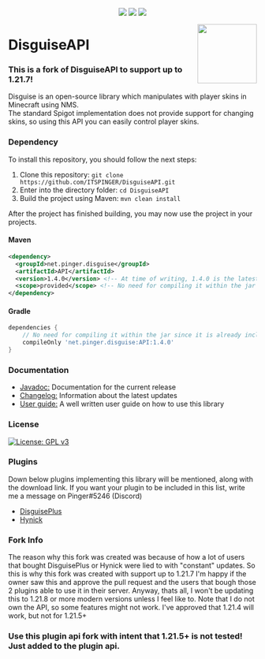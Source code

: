 <p align="center">
	<img src = "https://img.shields.io/badge/Supports-1.8.8%20--%201.21.7-%3Cbrightgreen%3E">
	<img src = "https://img.shields.io/badge/-Library-blue">
	<img src = "https://img.shields.io/badge/-Easy%20to%20use-orange">
</p>

<img src="https://imgur.com/xCRKtdh.png" width="120px" align="right"></img>
# DisguiseAPI
### This is a fork of DisguiseAPI to support up to 1.21.7!
Disguise is an open-source library which manipulates with player skins in Minecraft using NMS.
<br>
The standard Spigot implementation does not provide support for changing skins, so using this API
you can easily control player skins.

### Dependency 

To install this repository, you should follow the next steps:

1. Clone this repository: ``git clone https://github.com/ITSPINGER/DisguiseAPI.git``
2. Enter into the directory folder: ``cd DisguiseAPI``
3. Build the project using Maven: ``mvn clean install``

After the project has finished building, you may now use the project in your projects.

#### Maven
```xml
<dependency>
  <groupId>net.pinger.disguise</groupId>
  <artifactId>API</artifactId>
  <version>1.4.0</version> <!-- At time of writing, 1.4.0 is the latest version. See the pom.xml for the latest version -->
  <scope>provided</scope> <!-- No need for compiling it within the jar since it is already included within the plugin -->
</dependency>
```

#### Gradle
```gradle
dependencies {
    // No need for compiling it within the jar since it is already included within the plugin
    compileOnly 'net.pinger.disguise:API:1.4.0'
}
```

### Documentation

- <a href = "https://itspinger.github.io/DisguiseAPI/">Javadoc:</a> Documentation for the current release 
- <a href = "https://github.com/itspinger/DisguiseAPI/blob/master/CHANGELOG.md">Changelog:</a> Information about the latest updates
- <a href = "https://github.com/itspinger/DisguiseAPI/wiki">User guide:</a> A well written user guide on how to use this library

### License 

[![License: GPL v3](https://img.shields.io/badge/License-GPLv3-blue.svg)](https://www.gnu.org/licenses/gpl-3.0)

### Plugins

Down below plugins implementing this library will be mentioned, along with the download link. If you want your plugin to be
included in this list, write me a message on Pinger#5246 (Discord)

- <a href = "https://www.spigotmc.org/resources/disguise.84079/">DisguisePlus</a>
- <a href = "">Hynick</a>

### Fork Info

The reason why this fork was created was because of how a lot of users that bought DisguisePlus or Hynick were lied to with "constant" updates.
So this is why this fork was created with support up to 1.21.7
I'm happy if the owner saw this and approve the pull request and the users that bough those 2 plugins able to use it in their server.
Anyway, thats all, I won't be updating this to 1.21.8 or more modern versions unless I feel like to.
Note that I do not own the API, so some features might not work. I've approved that 1.21.4 will work, but not for 1.21.5+
### Use this plugin api fork with intent that 1.21.5+ is not tested! Just added to the plugin api.

